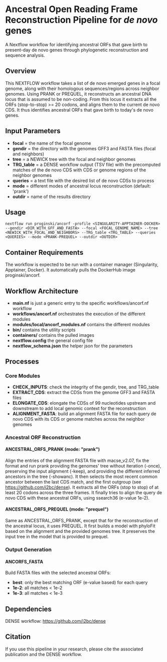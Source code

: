 # Ancestral Open Reading Frame Reconstruction Pipeline for *de novo* genes

A Nextflow workflow for identifying ancestral ORFs that gave birth to present-day de novo genes through phylogenetic reconstruction and sequence analysis.

## Overview

This NEXTFLOW workflow takes a list of de novo emerged genes in a focal genome, along with their homologous sequences/regions across neighbor genomes. Using PRANK or PREQUEL, it reconstructs an ancestral DNA locus that is assumed to be non-coding. From this locus it extracts all the ORFs (stop-to-stop) >= 20 codons, and aligns them to the current de novo CDS. It thus identifies ancestral ORFs that gave birth to today's de novo genes.

## Input Parameters

- **focal** = the name of the focal genome
- **gendir** = the directory with the genomes GFF3 and FASTA files (focal and neighbors)
- **tree** = a NEWICK tree with the focal and neighbor genomes
- **TRG_table** = a DENSE workflow output (TSV file) with the precomputed matches of the de novo CDS with CDS or genome regions of the neighbor genomes
- **queries** = a text file with the desired list of de novo CDSs to process
- **mode** = different modes of ancestral locus reconstruction (default: 'prank')
- **outdir** = name of the results directory

## Usage

```
nextflow run proginski/ancorf -profile <SINGULARITY-APPTAINER-DOCKER> --gendir <DIR_WITH_GFF_AND_FASTA> --focal <FOCAL_GENOME_NAME> --tree <NEWICK_WITH_FOCAL_AND_NEIGHBORS> --TRG_table <TRG_TABLE> --queries <QUERIES> --mode <PRANK-PREQUEL> --outdir <OUTDIR>
```

## Container Requirements

The workflow is expected to be run with a container manager (Singularity, Apptainer, Docker). It automatically pulls the DockerHub image proginski/ancorf.

## Workflow Architecture

- **main.nf** is just a generic entry to the specific workflows/ancorf.nf workflow
- **workflows/ancorf.nf** orchestrates the execution of the different modules
- **modules/local/ancorf_modules.nf** contains the different modules
- **bin/** contains the utility scripts
- **containers/** contains the pulled images
- **nextflow.config** the general config file
- **nextflow_schema.json** the helper json for the parameters

## Processes

### Core Modules

- **CHECK_INPUTS**: check the integrity of the gendir, tree, and TRG_table
- **EXTRACT_CDS**: extract the CDSs from the genome GFF3 and FASTA files
- **ELONGATE_CDS**: elongate the CDSs of 99 nucleotides upstream and downstream to add local genomic context for the reconstruction
- **ALIGNMENT_FASTA**: build an alignment FASTA file for each query de novo CDS with its CDS or genome matches across the neighbor genomes

### Ancestral ORF Reconstruction

#### ANCESTRAL_ORFS_PRANK (mode: "prank")
Align the entries of the alignment FASTA file with macse_v2.07, fix the format and run prank providing the genomes' tree without iteration (-once), preserving the input alignment (-keep), and providing the different inferred ancestors in the tree (-showanc). It then selects the most recent common ancestor between the last CDS match, and the first outgroup (see https://github.com/i2bc/dense). It extracts all the ORFs (stop to stop) of at least 20 codons across the three frames. It finally tries to align the query de novo CDS with these ancestral ORFs, using ssearch36 (e-value 1e-2).

#### ANCESTRAL_ORFS_PREQUEL (mode: "prequel")
Same as ANCESTRAL_ORFS_PRANK, except that for the reconstruction of the ancestral locus, it uses PREQUEL. It first builds a model with phyloFit based on the alignment and the provided genomes tree. It preserves the input tree in the model that is provided to prequel.

### Output Generation

#### ANCORFS_FASTA
Build FASTA files with the selected ancestral ORFs:
- **best**: only the best matching ORF (e-value based) for each query
- **1e-2**: all matches < 1e-2
- **1e-3**: all matches < 1e-3

## Dependencies

DENSE workflow: https://github.com/i2bc/dense

## Citation

If you use this pipeline in your research, please cite the associated publication and the DENSE workflow.
